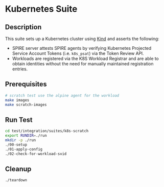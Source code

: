 # Kubernetes Suite

## Description

This suite sets up a Kubernetes cluster using [Kind](https://kind.sigs.k8s.io) and asserts the following:

* SPIRE server attests SPIRE agents by verifying Kubernetes Projected Service
  Account Tokens (i.e. `k8s_psat`) via the Token Review API.
* Workloads are registered via the K8S Workload Registrar and are able to
  obtain identities without the need for manually maintained registration
  entries.

## Prerequisites

```bash
# scratch test use the alpine agent for the workload
make images
make scratch-images
```

## Run Test
```bash
cd test/integration/suites/k8s-scratch
export RUNDIR=./run
mkdir -p ./run
./00-setup
./01-apply-config
./02-check-for-workload-svid
```

## Cleanup
```bash
./teardown
```
